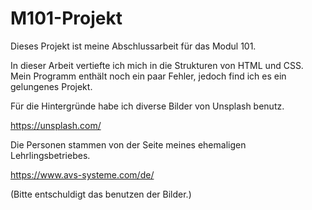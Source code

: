 # M101-Projekt

Dieses Projekt ist meine Abschlussarbeit für das Modul 101.

In dieser Arbeit vertiefte ich mich in die Strukturen von HTML und CSS.
Mein Programm enthält noch ein paar Fehler, jedoch find ich es ein gelungenes Projekt.

Für die Hintergründe habe ich diverse Bilder von Unsplash benutz.

https://unsplash.com/

Die Personen stammen von der Seite meines ehemaligen Lehrlingsbetriebes.

https://www.avs-systeme.com/de/

(Bitte entschuldigt das benutzen der Bilder.)
